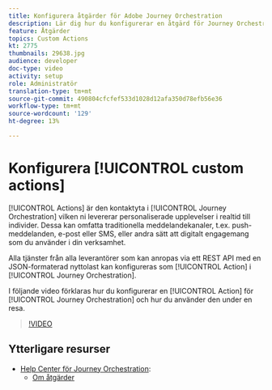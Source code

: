 ```yaml
---
title: Konfigurera åtgärder för Adobe Journey Orchestration
description: Lär dig hur du konfigurerar en åtgärd för Journey Orchestration och hur du använder den under en resa.
feature: Åtgärder
topics: Custom Actions
kt: 2775
thumbnails: 29638.jpg
audience: developer
doc-type: video
activity: setup
role: Administratör
translation-type: tm+mt
source-git-commit: 490804cfcfef533d1028d12afa350d78efb56e36
workflow-type: tm+mt
source-wordcount: '129'
ht-degree: 13%

---
```



# Konfigurera [!UICONTROL custom actions]

[!UICONTROL Actions] är den kontaktyta i  [!UICONTROL Journey Orchestration] vilken ni levererar personaliserade upplevelser i realtid till individer. Dessa kan omfatta traditionella meddelandekanaler, t.ex. push-meddelanden, e-post eller SMS, eller andra sätt att digitalt engagemang som du använder i din verksamhet.

Alla tjänster från alla leverantörer som kan anropas via ett REST API med en JSON-formaterad nyttolast kan konfigureras som [!UICONTROL Action] i [!UICONTROL Journey Orchestration].

I följande video förklaras hur du konfigurerar en [!UICONTROL Action] för [!UICONTROL Journey Orchestration] och hur du använder den under en resa.

>[!VIDEO](https://video.tv.adobe.com/v/29638?quality=12)

## Ytterligare resurser

* [Help Center för Journey Orchestration](https://docs.adobe.com/content/help/sv-SE/journeys/using/journey-orchestration-home.html):
   * [Om åtgärder](https://docs.adobe.com/content/help/en/journeys/using/action-journeys/action.html)
